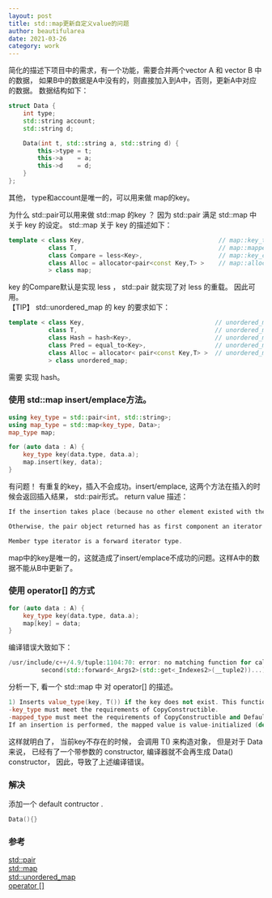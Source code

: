 ```yaml
---
layout: post
title: std::map更新自定义value的问题  
author: beautifularea
date: 2021-03-26
category: work
---
```


简化的描述下项目中的需求，有一个功能，需要合并两个vector A 和 vector B 中的数据， 如果B中的数据是A中没有的，则直接加入到A中，否则，更新A中对应的数据。
数据结构如下： 
   
```cxx
struct Data {
    int type;
    std::string account;
    std::string d;

    Data(int t, std::string a, std::string d) {
        this->type = t;
        this->a    = a;
        this->d    = d;
    }
};
```
其他， type和account是唯一的，可以用来做 map的key。  

为什么 std::pair可以用来做 std::map 的key ？ 因为 std::pair 满足 std::map 中关于 key 的设定。 std::map 关于 key 的描述如下：   
```cxx
template < class Key,                                     // map::key_type
           class T,                                       // map::mapped_type
           class Compare = less<Key>,                     // map::key_compare
           class Alloc = allocator<pair<const Key,T> >    // map::allocator_type
           > class map;
```
key 的Compare默认是实现 less<Key> ， std::pair 就实现了对 less 的重载。 因此可用。  
【TIP】 std::unordered_map 的 key 的要求如下：  
```cxx
template < class Key,                                    // unordered_map::key_type
           class T,                                      // unordered_map::mapped_type
           class Hash = hash<Key>,                       // unordered_map::hasher
           class Pred = equal_to<Key>,                   // unordered_map::key_equal
           class Alloc = allocator< pair<const Key,T> >  // unordered_map::allocator_type
           > class unordered_map;
```
需要 实现 hash。  

### 使用 std::map insert/emplace方法。  

```cxx
using key_type = std::pair<int, std::string>;
using map_type = std::map<key_type, Data>;
map_type map;

for (auto data : A) {
    key_type key(data.type, data.a);
    map.insert(key, data);
}
```
有问题！ 有重复的key，插入不会成功。insert/emplace, 这两个方法在插入的时候会返回插入结果， std::pair形式。
return value 描述：  

```cxx
If the insertion takes place (because no other element existed with the same key), the function returns a pair object, whose first component is an iterator to the inserted element, and whose second component is true.

Otherwise, the pair object returned has as first component an iterator pointing to the element in the container with the same key, and false as its second component.

Member type iterator is a forward iterator type.
```
map中的key是唯一的，这就造成了insert/emplace不成功的问题。这样A中的数据不能从B中更新了。  

### 使用 operator[] 的方式
```cxx
for (auto data : A) {
    key_type key(data.type, data.a);
    map[key] = data;
}
```
编译错误大致如下： 
```cxx
/usr/include/c++/4.9/tuple:1104:70: error: no matching function for call to 'main()::Data::Data()'
         second(std::forward<_Args2>(std::get<_Indexes2>(__tuple2))...)
```
分析一下, 看一个 std::map 中 对 operator[] 的描述。  
```cxx
1) Inserts value_type(key, T()) if the key does not exist. This function is equivalent to return insert(std::make_pair(key, T())).first->second;
-key_type must meet the requirements of CopyConstructible.
-mapped_type must meet the requirements of CopyConstructible and DefaultConstructible.
If an insertion is performed, the mapped value is value-initialized (default-constructed for class types, zero-initialized otherwise) and a reference to it is returned.
```
这样就明白了， 当前key不存在的时候， 会调用 T() 来构造对象， 但是对于 Data来说， 已经有了一个带参数的 constructor, 编译器就不会再生成 Data() constructor， 因此，导致了上述编译错误。

### 解决
添加一个 default contructor .  
```cxx
Data(){}
```

### 参考  
[std::pair](https://www.cplusplus.com/reference/utility/pair/pair/)  
[std::map](http://www.cplusplus.com/reference/map/map/)  
[std::unordered_map](https://www.cplusplus.com/reference/unordered_map/unordered_map/)  
[operator \[\]](https://en.cppreference.com/w/cpp/container/map/operator_at)
